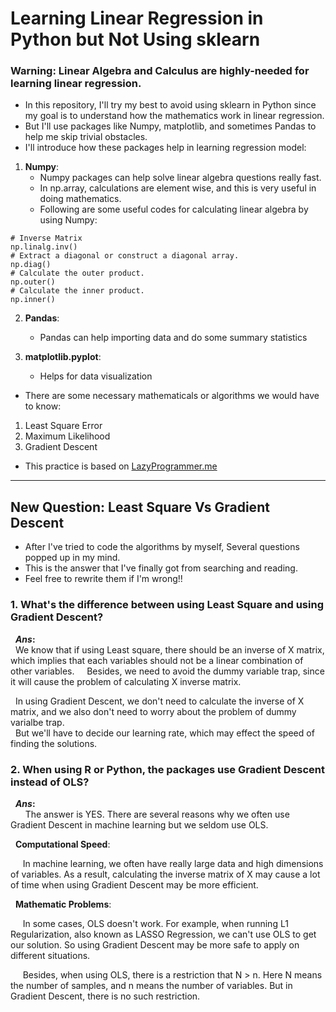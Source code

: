 # Learning Linear Regression in Python but Not Using sklearn

### Warning: Linear Algebra and Calculus are highly-needed for learning linear regression.

* In this repository, I'll try my best to avoid using sklearn in Python since my goal is to understand how the mathematics work in linear regression.
* But I'll use packages like Numpy, matplotlib, and sometimes Pandas to help me skip trivial obstacles.
* I'll introduce how these packages help in learning regression model:
1. **Numpy**: 
   - Numpy packages can help solve linear algebra questions really fast.
   - In np.array, calculations are element wise, and this is very useful in doing mathematics.
   - Following are some useful codes for calculating linear algebra by using Numpy:
```
# Inverse Matrix
np.linalg.inv()
# Extract a diagonal or construct a diagonal array.
np.diag()
# Calculate the outer product.
np.outer()
# Calculate the inner product.
np.inner()
```

2. **Pandas**: 
   - Pandas can help importing data and do some summary statistics

3. **matplotlib.pyplot**: 
   - Helps for data visualization

* There are some necessary mathematicals or algorithms we would have to know:
1. Least Square Error  
2. Maximum Likelihood  
3. Gradient Descent  
* This practice is based on [LazyProgrammer.me](https://github.com/lazyprogrammer)


***
## New Question: Least Square Vs Gradient Descent
* After I've tried to code the algorithms by myself, Several questions popped up in my mind.   
* This is the answer that I've finally got from searching and reading.  
* Feel free to rewrite them if I'm wrong!!  

### 1. What's the difference between using Least Square and using Gradient Descent?

   **_Ans_:**  
   We know that if using Least square, there should be an inverse of X matrix, which implies that each variables should not be a linear combination of other variables.  
   Besides, we need to avoid the dummy variable trap, since it will cause the problem of calculating X inverse matrix.  
   
   In using Gradient Descent, we don't need to calculate the inverse of X matrix, and we also don't need to worry about the problem of dummy varialbe trap.  
   But we'll have to decide our learning rate, which may effect the speed of finding the solutions.   

### 2. When using R or Python, the packages use Gradient Descent instead of OLS?
   
   **_Ans_:**  
    
   The answer is YES. There are several reasons why we often use Gradient Descent in machine learning but we seldom use OLS.
   
   **Computational Speed**:
   
      In machine learning, we often have really large data and high dimensions of variables. 
      As a result, calculating the inverse matrix of X may cause a lot of time when using Gradient Descent may be more efficient.
      
   **Mathematic Problems**: 
      
      In some cases, OLS doesn't work. For example, when running L1 Regularization, also known as LASSO Regression, we can't use OLS to get our solution. So using Gradient Descent may be more safe to apply on different situations.
      
      Besides, when using OLS, there is a restriction that N > n. Here N means the number of samples, and n means the number of variables. But in Gradient Descent, there is no such restriction.

